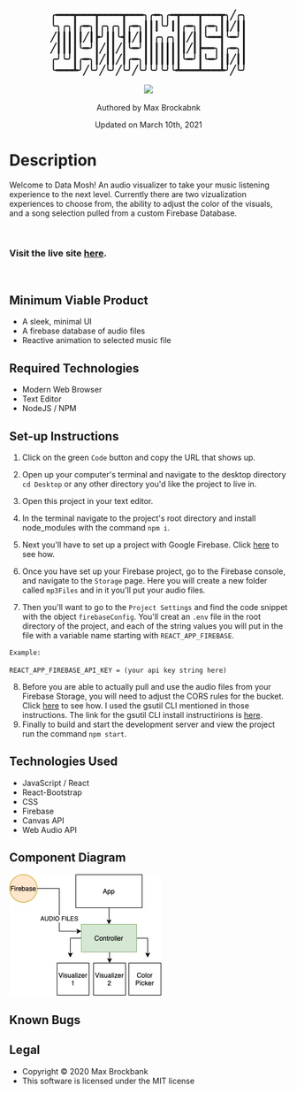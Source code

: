 <h3 align="center">  

╭━━━┳━━━┳━━━━┳━━━╮╭━╮╭━┳━━━┳━━━┳╮╱╭╮
╰╮╭╮┃╭━╮┃╭╮╭╮┃╭━╮┃┃┃╰╯┃┃╭━╮┃╭━╮┃┃╱┃┃
╱┃┃┃┃┃╱┃┣╯┃┃╰┫┃╱┃┃┃╭╮╭╮┃┃╱┃┃╰━━┫╰━╯┃
╱┃┃┃┃╰━╯┃╱┃┃╱┃╰━╯┃┃┃┃┃┃┃┃╱┃┣━━╮┃╭━╮┃
╭╯╰╯┃╭━╮┃╱┃┃╱┃╭━╮┃┃┃┃┃┃┃╰━╯┃╰━╯┃┃╱┃┃
╰━━━┻╯╱╰╯╱╰╯╱╰╯╱╰╯╰╯╰╯╰┻━━━┻━━━┻╯╱╰╯

</h3>
<div align="center">
<img src="https://github.com/MaxBrockbank.png" width="200px" height="auto" >
</div>
<p align="center">Authored by Max Brockabnk</p>
<p align="center">Updated on March 10th, 2021</p>

# Description

Welcome to Data Mosh! An audio visualizer to take your music listening experience to the next level. Currently there are two vizualization experiences to choose from, the ability to adjust the color of the visuals, and a song selection pulled from a custom Firebase Database.

<br>

### Visit the live site [here](https://datamosh.xyz/).

<br>

## Minimum Viable Product
* A sleek, minimal UI
* A firebase database of audio files
* Reactive animation to selected music file


## Required Technologies
* Modern Web Browser
* Text Editor
* NodeJS / NPM

## Set-up Instructions
1. Click on the green `Code` button and copy the URL that shows up.
2. Open up your computer's terminal and navigate to the desktop directory `cd Desktop` or any other directory you'd like the project to live in. 
3. Open this project in your text editor.
4. In the terminal navigate to the project's root directory and install node_modules with the command `npm i`.
5. Next you'll have to set up a project with Google Firebase. Click [here](https://firebase.google.com/docs/web/setup) to see how.
6. Once you have set up your Firebase project, go to the Firebase console, and navigate to the `Storage` page. Here you will create a new folder called `mp3Files` and in it you'll put your audio files.

7. Then you'll want to go to the `Project Settings` and find the code snippet with the object `firebaseConfig`. You'll creat an `.env` file in the root directory of the project, and each of the string values you will put in the file with a variable name starting with `REACT_APP_FIREBASE`. 
```
Example:

REACT_APP_FIREBASE_API_KEY = (your api key string here)
```
8. Before you are able to actually pull and use the audio files from your Firebase Storage, you will need to adjust the CORS rules for the bucket. Click [here](https://cloud.google.com/storage/docs/configuring-cors) to see how. I used the gsutil CLI mentioned in those instructions. The link for the gsutil CLI install instructirions is [here](https://cloud.google.com/storage/docs/gsutil_install).
9. Finally to build and start the development server and view the project run the command `npm start`.

## Technologies Used
* JavaScript / React
* React-Bootstrap
* CSS
* Firebase 
* Canvas API
* Web Audio API

## Component Diagram
<img src="READMEAssets/componentDiagram.jpg" alt="Data Mosh Component Diagram">

## Known Bugs

## Legal
* Copyright © 2020 Max Brockbank
* This software is licensed under the MIT license
